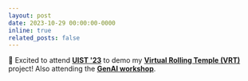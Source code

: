 ```yaml
---
layout: post
date: 2023-10-29 00:00:00-0000
inline: true
related_posts: false
---
```


🌉 Excited to attend **[UIST '23](https://uist.acm.org/2023/)** to demo my **[Virtual Rolling Temple (VRT)](https://doi.org/10.1145/3586182.3615813)** project! Also attending the **[GenAI workshop](https://reverie.herokuapp.com/uist_interactivegenai/home)**.

